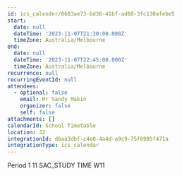 ```yaml
---
id: ics_calender/0603ae73-bd36-41bf-ad60-3fc130afebe5
start:
  date: null
  dateTime: '2023-11-07T21:30:00.000Z'
  timeZone: Australia/Melbourne
end:
  date: null
  dateTime: '2023-11-07T22:45:00.000Z'
  timeZone: Australia/Melbourne
recurrence: null
recurringEventId: null
attendees:
  - optional: false
    email: Mr Sandy Makin
    organizer: false
    self: false
attachments: []
calendarId: School Timetable
location: J2
integrationId: d6aa3dbf-c4e0-4a4d-a9c9-75f6905f471a
integrationType: ics_calendar
---
```

Period 1
11 SAC_STUDY TIME W11